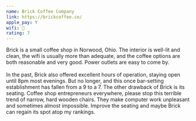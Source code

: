 ```yaml
---
name: Brick Coffee Company
link: https://brickcoffee.co/
apple_pay: Y
wifi: 🙂
rating: 7
---
```


Brick is a small coffee shop in Norwood, Ohio.
The interior is well-lit and clean, the wifi is usually more than adequate, and the coffee options are both reasonable and very good.
Power outlets are easy to come by.
<br><br>
In the past, Brick also offered excellent hours of operation, staying open until 8pm most evenings.
But no longer, and this once bar-setting establishment has fallen from a 9 to a 7.
The other drawback of Brick is its seating.
Coffee shop entrepreneurs everywhere, please stop this terrible trend of narrow, hard wooden chairs.
They make computer work unpleasant and sometimes almost impossible.
Improve the seating and maybe Brick can regain its spot atop my rankings.
